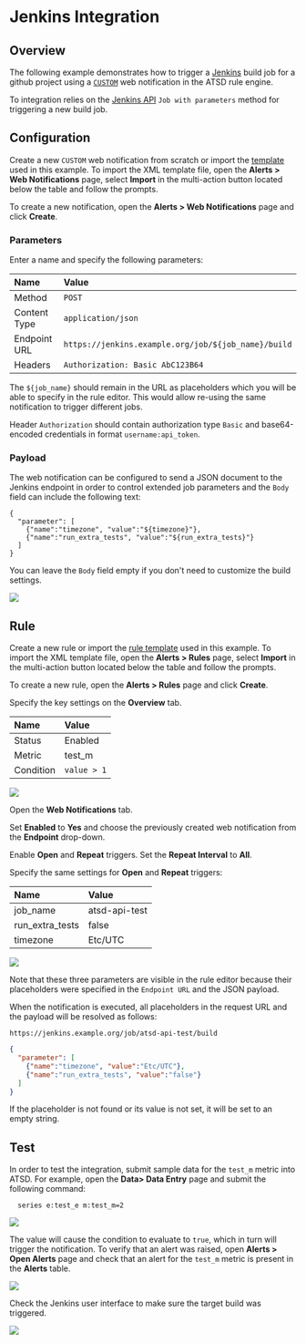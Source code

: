 # Jenkins Integration

## Overview

The following example demonstrates how to trigger a [Jenkins](https://jenkins.io/) build job for a github project using a [`CUSTOM`](custom.md) web notification in the ATSD rule engine.

To integration relies on the [Jenkins API](https://wiki.jenkins.io/display/JENKINS/Remote+access+API) `Job with parameters` method for triggering a new build job.

## Configuration

Create a new `CUSTOM` web notification from scratch or import the [template](resources/custom-jenkins-notification.xml) used in this example. To import the XML template file, open the **Alerts > Web Notifications** page, select **Import** in the multi-action button located below the table and follow the prompts.

To create a new notification, open the **Alerts > Web Notifications** page and click **Create**.

### Parameters

Enter a name and specify the following parameters:

| **Name** | **Value** |
| :--- | :--- |
| Method | `POST`  |
| Content Type | `application/json` |
| Endpoint URL | `https://jenkins.example.org/job/${job_name}/build` |
| Headers | `Authorization: Basic AbC123B64` |

The `${job_name}` should remain in the URL as placeholders which you will be able to specify in the rule editor. This would allow re-using the same notification to trigger different jobs.

Header `Authorization` should contain authorization type `Basic` and base64-encoded credentials in format `username:api_token`.

### Payload

The web notification can be configured to send a JSON document to the Jenkins endpoint in order to control extended job parameters and the `Body` field can include the following text:

```
{
  "parameter": [
    {"name":"timezone", "value":"${timezone}"},
    {"name":"run_extra_tests", "value":"${run_extra_tests}"}
  ]
}
```

You can leave the `Body` field empty if you don't need to customize the build settings.

![](images/jenkins_endpoint.png)

## Rule

Create a new rule or import the [rule template](resources/custom-jenkins-rule.xml) used in this example. To import the XML template file, open the **Alerts > Rules** page, select **Import** in the multi-action button located below the table and follow the prompts.

To create a new rule, open the **Alerts > Rules** page and click **Create**.

Specify the key settings on the **Overview** tab. 

| **Name** | **Value** |
| :-------- | :---- |
| Status | Enabled |
| Metric | test_m |
| Condition | `value > 1` |

![](images/rule_overview.png)

Open the **Web Notifications** tab.

Set **Enabled** to **Yes** and choose the previously created web notification from the **Endpoint** drop-down.

Enable **Open** and **Repeat** triggers. Set the **Repeat Interval** to **All**.

Specify the same settings for **Open** and **Repeat** triggers:

| **Name** | **Value** |
| :-------- | :---- |
| job_name  | atsd-api-test |
| run_extra_tests  | false |
| timezone | Etc/UTC |

![](images/jenkins_rule_notification.png)

Note that these three parameters are visible in the rule editor because their placeholders were specified in the `Endpoint URL` and the JSON payload.

When the notification is executed, all placeholders in the request URL and the payload will be resolved as follows:

`https://jenkins.example.org/job/atsd-api-test/build`

```json
{
  "parameter": [
    {"name":"timezone", "value":"Etc/UTC"},
    {"name":"run_extra_tests", "value":"false"}
  ]
}
```

If the placeholder is not found or its value is not set, it will be set to an empty string.

## Test

In order to test the integration, submit sample data for the `test_m` metric into ATSD. For example, open the **Data> Data Entry** page and submit the following command:

```
  series e:test_e m:test_m=2
```

![](images/rule_test_commands.png)

The value will cause the condition to evaluate to `true`, which in turn will trigger the notification.
To verify that an alert was raised, open **Alerts > Open Alerts** page and check that an alert for the `test_m` metric is present in the **Alerts** table.

![](images/jenkins_alert_open.png)

Check the Jenkins user interface to make sure the target build was triggered.

![](images/jenkins_test.png)
